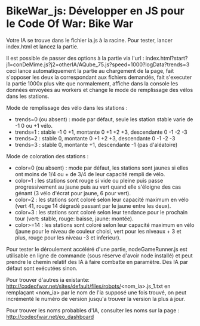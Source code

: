 BikeWar_js: Développer en JS pour le Code Of War: Bike War
==========================================================

Votre IA se trouve dans le fichier ia.js à la racine.
Pour tester, lancer index.html et lancez la partie.

Il est possible de passer des options à la partie via l'url :
  index.html?start?j1=conDeMime.js?j2=otherIA/AQube_75.js?speed=1000?logData?trends=3
ceci lance automatiquement la partie au chargement de la page, fait s'opposer les deux ia correspondant aux fichiers demandés, fait s'executer la partie 1000x plus vite que normalement, affiche dans la console les données envoyées au workers et change le mode de remplissage des vélos dans les stations.

Mode de remplissage des vélo dans les stations :

- trends=0 (ou absent) : mode par défaut, seule les station stable varie de -1 0 ou +1 vélo.
- trends=1 : stable -1 0 +1, montante 0 +1 +2 +3, descendante 0 -1 -2 -3
- trends=2 : stable 0, montante 0 +1 +2 +3, descendante 0 -1 -2 -3
- trends=3 : stable 0, montante +1, descendante -1 (pas d'aléatoire)

Mode de coloration des stations :

- color=0 (ou absent) : mode par défaut, les stations sont jaunes si elles ont moins de 1/4 ou + de 3/4 de leur capacité rempli de vélo.
- color=1 : les stations sont rouge si vide ou pleine puis passe progressivement au jaune puis au vert quand elle s'éloigne des cas génant (3 vélo d'écrat pour jaune, 6 pour vert).
- color=2 : les stations sont coloré selon leur capacité maximum en vélo (vert 41, rouge 14 dégradé passant par le jaune entre les deux).
- color=3 : les stations sont coloré selon leur tendance pour le prochain tour (vert: stable, rouge: baisse, jaune: montée).
- color>=14 : les stations sont coloré selon leur capacité maximum en vélo (jaune pour le niveau de couleur choisi, vert pour les niveaux + 3 et plus, rouge pour les niveau -3 et inferieur).

Pour tester le déroulement accéléré d'une partie, nodeGameRunner.js est utilisable en ligne de commande (sous réserve d'avoir node installé) et peut prendre le chemin relatif des IA à faire combatte en paramètre. Des IA par défaut sont exécutées sinon.

Pour trouver d'autres ia existante:
  http://codeofwar.net/sites/default/files/robots/<nom_ia>.js_1.txt
en remplaçant <nom_ia> par le nom de l'ia supposé
une fois trouvé, on peut incrémenté le numéro de version jusqu'a trouver la version la plus à jour.

Pour trouver les noms probables d'IA, consulter les noms sur la page :
http://codeofwar.net/eo_dashboard

